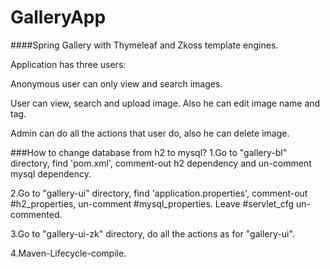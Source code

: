 # GalleryApp

####Spring Gallery with Thymeleaf and Zkoss template engines.

Application has three users:

Anonymous user can only view and search images.

User can view, search and upload image. Also he can edit image name and tag.

Admin can do all the actions that user do, also he can delete image.

###How to change database from h2 to mysql?
1.Go to "gallery-bl" directory, find 'pom.xml', comment-out h2 dependency and un-comment mysql dependency.

2.Go to "gallery-ui" directory, find 'application.properties', comment-out #h2_properties, un-comment #mysql_properties. Leave #servlet_cfg un-commented.

3.Go to "gallery-ui-zk" directory, do all the actions as for "gallery-ui".

4.Maven-Lifecycle-compile.
 
